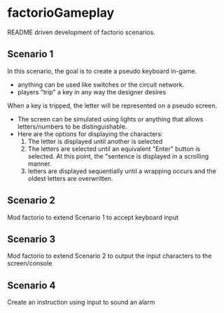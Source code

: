 # factorioGameplay
README driven development of factorio scenarios.

## Scenario 1
In this scenario, the goal is to create a pseudo keyboard in-game.
* anything can be used like switches or the circuit network.
* players "trip" a key in any way the designer desires

When a key is tripped, the letter will be represented on a pseudo screen.
* The screen can be simulated using lights or anything that allows letters/numbers to be distinguishable.
* Here are the options for displaying the characters:
   1. The letter is displayed until another is selected
   2. The letters are selected until an equivalent "Enter" button is selected.  At this point, the "sentence is displayed in a scrolling manner.
   3. letters are displayed sequentially until a wrapping occurs and the oldest letters are overwritten.
   
## Scenario 2
Mod factorio to extend Scenario 1 to accept keyboard input

## Scenario 3
Mod factorio to extend Scenario 2 to output the input characters to the screen/console

## Scenario 4
Create an instruction using input to sound an alarm
